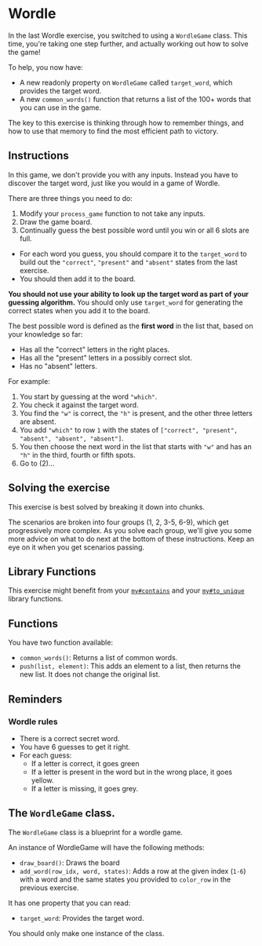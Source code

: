 # Wordle

In the last Wordle exercise, you switched to using a `WordleGame` class.
This time, you're taking one step further, and actually working out how to solve the game!

To help, you now have:

- A new readonly property on `WordleGame` called `target_word`, which provides the target word.
- A new `common_words()` function that returns a list of the 100+ words that you can use in the game.

The key to this exercise is thinking through how to remember things, and how to use that memory to find the most efficient path to victory.

## Instructions

In this game, we don't provide you with any inputs.
Instead you have to discover the target word, just like you would in a game of Wordle.

There are three things you need to do:

1. Modify your `process_game` function to not take any inputs.
2. Draw the game board.
3. Continually guess the best possible word until you win or all 6 slots are full.

- For each word you guess, you should compare it to the `target_word` to build out the `"correct"`, `"present"` and `"absent"` states from the last exercise.
- You should then add it to the board.

**You should not use your ability to look up the target word as part of your guessing algorithm.** You should only use `target_word` for generating the correct states when you add it to the board.

The best possible word is defined as the **first word** in the list that, based on your knowledge so far:

- Has all the "correct" letters in the right places.
- Has all the "present" letters in a possibly correct slot.
- Has no "absent" letters.

For example:

1. You start by guessing at the word `"which"`.
2. You check it against the target word.
3. You find the `"w"` is correct, the `"h"` is present, and the other three letters are absent.
4. You add `"which"` to row `1` with the states of `["correct", "present", "absent", "absent", "absent"]`.
5. You then choose the next word in the list that starts with `"w"` and has an `"h"` in the third, fourth or fifth spots.
6. Go to (2)...

## Solving the exercise

This exercise is best solved by breaking it down into chunks.

The scenarios are broken into four groups (1, 2, 3-5, 6-9), which get progressively more complex. As you solve each group, we'll give you some more advice on what to do next at the bottom of these instructions. Keep an eye on it when you get scenarios passing.

## Library Functions

This exercise might benefit from your [`my#contains`](/bootcamp/custom_functions/contains) and your [`my#to_unique`](/bootcamp/custom_functions/to_unique) library functions.

## Functions

You have two function available:

- `common_words()`: Returns a list of common words.
- `push(list, element)`: This adds an element to a list, then returns the new list. It does not change the original list.

## Reminders

### Wordle rules

- There is a correct secret word.
- You have 6 guesses to get it right.
- For each guess:
  - If a letter is correct, it goes green
  - If a letter is present in the word but in the wrong place, it goes yellow.
  - If a letter is missing, it goes grey.

## The `WordleGame` class.

The `WordleGame` class is a blueprint for a wordle game.

An instance of WordleGame will have the following methods:

- `draw_board()`: Draws the board
- `add_word(row_idx, word, states)`: Adds a row at the given index (`1-6`) with a word and the same states you provided to `color_row` in the previous exercise.

It has one property that you can read:

- `target_word`: Provides the target word.

You should only make one instance of the class.
